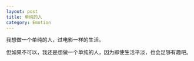 ```yaml
---
layout: post
title: 单纯的人
category: Emotion
---
```


我想做一个单纯的人，过电影一样的生活。 

但如果不可以，我还是想做一个单纯的人，因为即使生活平淡，也会足够有趣吧。


